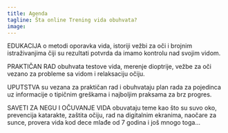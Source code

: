 ```yaml
---
title: Agenda
tagline: Šta online Trening vida obuhvata?
image: 
---
```

EDUKACIJA o metodi oporavka vida, istoriji vežbi za oči i brojnim istraživanjima čiji su rezultati potvrda da imamo kontrolu nad svojim vidom.

PRAKTIČAN RAD obuhvata testove vida, merenje dioptrije, vežbe za oči vezano za probleme sa vidom i relaksaciju očiju.

UPUTSTVA su vezana za praktičan rad i obuhvataju plan rada za pojedinca uz informacije o tipičnim greškama i najboljim praksama za brz progres.

SAVETI ZA NEGU I OČUVANJE VIDA obuvataju teme kao što su suvo oko, prevencija katarakte, zaštita očiju, rad na digitalnim ekranima, naočare za sunce, provera vida kod dece mlađe od 7 godina i još mnogo toga…
